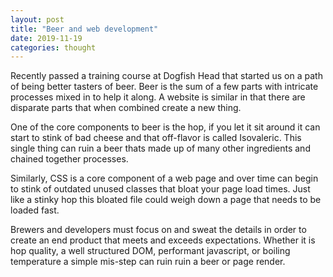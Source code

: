 ```yaml
---
layout: post
title: "Beer and web development"
date: 2019-11-19
categories: thought
---
```

 Recently passed a training course at Dogfish Head that started us on a path of being better tasters of beer. Beer is the sum of a few parts with intricate processes mixed in to help it along. A website is similar in that there are disparate parts that when combined create a new thing.

One of the core components to beer is the  hop, if you let it sit around it can start to stink of bad cheese and that off-flavor is called Isovaleric. This single thing can ruin a beer thats made up of many other ingredients and chained together processes.

Similarly, CSS is a core component of a web page and over time can begin to stink of outdated unused classes that bloat your page load times. Just like a stinky hop this bloated file could weigh down a page that needs to be loaded fast.

Brewers and developers must focus on and sweat the details in order to create an end product that meets and exceeds expectations. Whether it is hop quality, a well structured DOM, performant javascript, or boiling temperature a simple mis-step can ruin ruin a beer or page render.